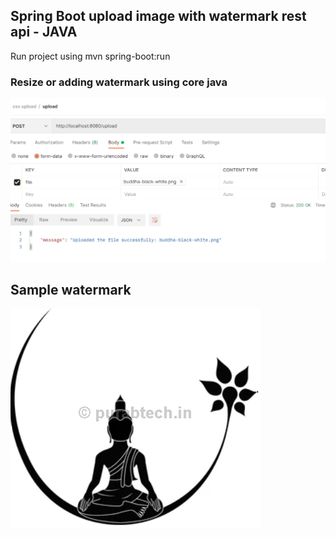 ## Spring Boot upload image with watermark rest api - JAVA

Run project using mvn spring-boot:run

### Resize or adding watermark using core java 

![post man file upload](upload-watermark.png)

## Sample watermark
![ sample watermark ](uploads/users/7074853b-7f7c-5f82-a09e-102964897b7a_cropped.png)